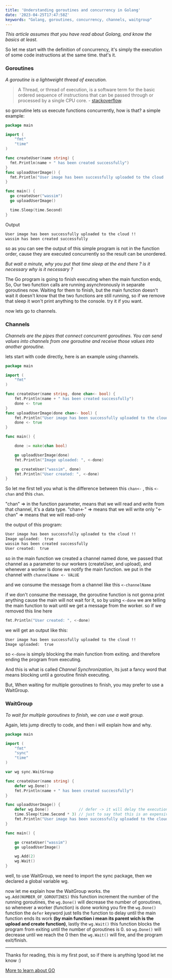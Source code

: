 ```yaml
---
title: 'Understanding goroutines and concurrency in Golang'
date: '2023-04-25T17:47:58Z'
keywords: "Golang, goroutines, concurrency, channels, waitgroup"
---
```


*This article assumes that you have read about Golang, and know the basics at least.*

So let me start with the definition of concurrency,
it's simply the execution of some code instructions at the same time. that's it.

### Goroutines
*A goroutine is a lightweight thread of execution.*

> A Thread, or thread of execution, is a software term for the basic ordered sequence of instructions that can be passed through or processed by a single CPU core. - [stackoverflow](https://stackoverflow.com/questions/5201852/what-is-a-thread-really).

so goroutine lets us execute functions concurrently, how is that?
a simple example:
```go
package main

import (
	"fmt"
	"time"
)

func createUser(name string) {
  fmt.Println(name + " has been created successfully")
}
func uploadUserImage() {
  fmt.Println("User image has been successfully uploaded to the cloud !!")
}

func main() {
  go createUser("wassim")
  go uploadUserImage()

  time.Sleep(time.Second)
}

```
Output
```bash
User image has been successfully uploaded to the cloud !!
wassim has been created successfully
```

so as you can see the output of this simple program is not in the function order, cause they are executed concurrently so the result can be unordered.

*But wait a minute, why you put that time sleep at the end there ? is it necessary why is it necessary ?*

The Go program is going to finish executing when the main function ends, So, Our two function calls are running asynchronously in separate goroutines now. Waiting for them to finish, but the main function doesn't wait it doesn't know that the two functions are still running, so if we remove that sleep it won't print anything to the console. try it if you want.

now lets go to channels.

### Channels
*Channels are the pipes that connect concurrent goroutines. You can send values into channels from one goroutine and receive those values into another goroutine.*

lets start with code directly, here is an example using channels.

```go
package main

import (
	"fmt"
)

func createUser(name string, done chan<- bool) {
	fmt.Println(name + " has been created successfully")
	done <- true
}
func uploadUserImage(done chan<- bool) {
	fmt.Println("User image has been successfully uploaded to the cloud !!")
	done <- true
}

func main() {

	done := make(chan bool)

	go uploadUserImage(done)
	fmt.Println("Image uploaded: ", <-done)

	go createUser("wassim", done)
	fmt.Println("User created: ", <-done)
}
```

So let me first tell you what is the difference between this `chan<-` , this `<-chan` and this `chan`.

"chan" => in the function parameter, means that we will read and write from that channel, it's a data type.
"chan<-" => means that we will write only
"<-chan" => means that we will read-only

the output of this program:

```bash
User image has been successfully uploaded to the cloud !!
Image uploaded:  true
wassim has been created successfully
User created:  true
```


so in the main function we created a channel named done, we passed that channel as a parameter to our workers (createUser, and upload), and whenever a worker is done we notify the main function.
we put in the channel with `channelName <- VALUE`

and we consume the message from a channel like this `<-channelName`

if we don't consume the message, the goroutine function is not gonna print anything cause the main will not wait for it, so by using `<-done` we are telling the main function to wait until we get a message from the worker.
so if we removed this line here 
```go
fmt.Println("User created: ", <-done)
```
we will get an output like this:

```bash
User image has been successfully uploaded to the cloud !!
Image uploaded:  true
```

so `<-done` is simply blocking the main function from exiting. and therefore ending the program from executing.

And this is what is called *Channel Synchronization*, its just a fancy word that means blocking until a goroutine finish executing.

But, When waiting for multiple goroutines to finish, you may prefer to use a WaitGroup.


### WaitGroup
*To wait for multiple goroutines to finish, we can use a wait group.*

Again, lets jump directly to code, and then i will explain how and why.
```go
package main

import (
	"fmt"
	"sync"
	"time"
)

var wg sync.WaitGroup

func createUser(name string) {
	defer wg.Done()
	fmt.Println(name + " has been created successfully")
}

func uploadUserImage() {
	defer wg.Done()             // defer -> it will delay the execution of this func we upload the user image
	time.Sleep(time.Second * 3) // just to say that this is an expensive function (that took 3s)
	fmt.Println("User image has been successfully uploaded to the cloud !!")
}

func main() {

	go createUser("wassim")
	go uploadUserImage()

	wg.Add(2)
	wg.Wait()
}
```
well, to use WaitGroup, we need to import the sync package, then we declared a global variable wg.

now let me explain how the WaitGroup works. the `wg.Add(NUMBER_OF_GOROUTINES)` this function increment the number of the running goroutines, the `wg.Done()` will decrease the number of goroutines, so whenever a worker (function) is done working you fire the `wg.Done()` function the `defer` keyword just tells the function to delay until the main function ends its work **(by main function i mean its parent wich is the upload and create function)**, lastly the `wg.Wait()` this function blocks the program from exiting until the number of goroutines is 0. so `wg.Done()` will decrease until we reach the 0 then the `wg.Wait()` will fire, and the program exit/finish.

----
Thanks for reading, this is my first post, so if there is anything !good let me know :)

[More to learn about GO](https://gobyexample.com)
